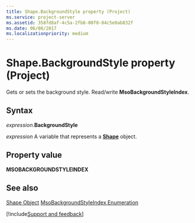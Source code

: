 ```yaml
---
title: Shape.BackgroundStyle property (Project)
ms.service: project-server
ms.assetid: 358fd8af-4c5a-2fb8-00f0-84c5e0ab832f
ms.date: 06/08/2017
ms.localizationpriority: medium
---
```



# Shape.BackgroundStyle property (Project)
Gets or sets the background style. Read/write **MsoBackgroundStyleIndex**.

## Syntax

_expression_.**BackgroundStyle**

_expression_ A variable that represents a **[Shape](Project.Shape.md)** object.


## Property value

 **MSOBACKGROUNDSTYLEINDEX**


## See also


[Shape Object](Project.shape.md)
[MsoBackgroundStyleIndex Enumeration](https://msdn.microsoft.com/library/office/ff862530%28v=office.15%29)

[!include[Support and feedback](~/includes/feedback-boilerplate.md)]
